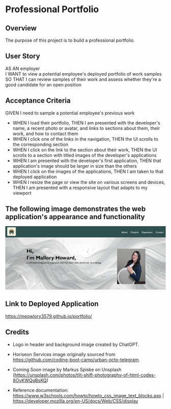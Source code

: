 # Professional Portfolio

## Overview
The purpose of this project is to build a professional portfolio.

## User Story
AS AN employer  
I WANT to view a potential employee's deployed portfolio of work samples  
SO THAT I can review samples of their work and assess whether they're a good candidate for an open position

## Acceptance Criteria
GIVEN I need to sample a potential employee's previous work  
* WHEN I load their portfolio, THEN I am presented with the developer's name, a recent photo or avatar, and links to sections about them, their work, and how to contact them
* WHEN I click one of the links in the navigation, THEN the UI scrolls to the corresponding section
* WHEN I click on the link to the section about their work, THEN the UI scrolls to a section with titled images of the developer's applications
* WHEN I am presented with the developer's first application, THEN that application's image should be larger in size than the others
* WHEN I click on the images of the applications, THEN I am taken to that deployed application
* WHEN I resize the page or view the site on various screens and devices, THEN I am presented with a responsive layout that adapts to my viewport

## The following image demonstrates the web application's appearance and functionality
![Webpage titled "Mallory Howard | Portfolio" featuring a Logo and "About", "Projects", "Experience", and "Contact" hyperlinks in heading, with an introduction and photo of Mallory in the body.](https://github.com/Meowlory3579/portfolio/blob/main/assets/images/readme-image.jpg)

## Link to Deployed Application
https://meowlory3579.github.io/portfolio/

## Credits
* Logo in header and background image created by ChatGPT.  

* Horiseon Services image originally sourced from https://github.com/coding-boot-camp/urban-octo-telegram.  

* Coming Soon image by Markus Spiske on Unsplash (https://unsplash.com/photos/tilt-shift-photography-of-html-codes-8OyKWQgBsKQ)

* Reference documentation:  https://www.w3schools.com/howto/howto_css_image_text_blocks.asp | https://developer.mozilla.org/en-US/docs/Web/CSS/display